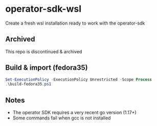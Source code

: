 # operator-sdk-wsl

Create a fresh wsl installation ready to work with the operator-sdk

## Archived

This repo is discontinued & archived

## Build & import (fedora35)

```powershell
Set-ExecutionPolicy -ExecutionPolicy Unrestricted -Scope Process
.\build-fedora35.ps1
```

## Notes

- The operator SDK requires a very recent go version (1.17+)
- Some commands fail when gcc is not installed
